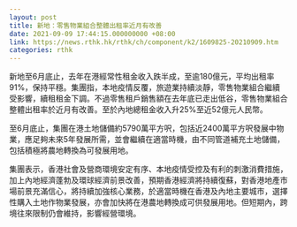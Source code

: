 ```yaml
---
layout: post
title: 新地：零售物業組合整體出租率近月有改善
date: 2021-09-09 17:44:15.000000000 +08:00
link: https://news.rthk.hk/rthk/ch/component/k2/1609825-20210909.htm
categories: rthk
---
```


新地至6月底止，去年在港經常性租金收入跌半成，至逾180億元，平均出租率91%，保持平穩。集團指，本地疫情反覆，旅遊業持續淡靜，零售物業組合繼續受影響，續租租金下調。不過零售租戶銷售額在去年底已走出低谷，零售物業組合整體出租率於近月有改善。至於內地總租金收入升25%至近52億元人民幣。

至6月底止，集團在港土地儲備約5790萬平方呎，包括近2400萬平方呎發展中物業，應足夠未來5年發展所需，並會繼續在適當時機，由不同管道補充土地儲備，包括積極將農地轉換為可發展用地。

集團表示，香港社會及營商環境安定有序、本地疫情受控及有利的刺激消費措施，加上內地經濟蓬勃及環球經濟前景改善，預期香港經濟將持續復蘇，對香港地產市場前景充滿信心，將持續加強核心業務，於適當時機在香港及內地主要城市，選擇性購入土地作物業發展，亦會加快將在港農地轉換成可供發展用地。但短期內，跨境往來限制仍會維持，影響經營環境。
